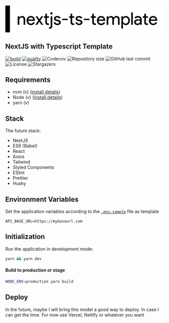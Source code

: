 ![nextjs-ts-template](public/nextjs-ts-template.png)


## NextJS with Typescript Template

[![build](https://github.com/caiobatis/nextjs-ts-template/actions/workflows/build.yml/badge.svg)](https://github.com/caiobatis/nextjs-ts-template/actions/workflows/build.yml) [![quality](https://github.com/caiobatis/nextjs-ts-template/actions/workflows/lint.yml/badge.svg)](https://github.com/caiobatis/nextjs-ts-template/actions/workflows/lint.yml)
<img alt="Codecov" src="https://codecov.io/gh/caiobatis/nextjs-ts-template/branch/master/graph/badge.svg?token=uvTozGucKa">
<img alt="Repository size" src="https://img.shields.io/github/repo-size/caiobatis/nextjs-ts-template">
<img alt="GitHub last commit" src="https://img.shields.io/github/last-commit/caiobatis/nextjs-ts-template">
<img alt="License" src="https://img.shields.io/badge/license-MIT-brightgreen">
<img alt="Stargazers" src="https://img.shields.io/github/stars/caiobatis/nextjs-ts-template?style=social">


## Requirements

- nvm (v) ([install details](https://github.com/nvm-sh/nvm#installation-and-update))
- Node (v) ([install details](https://github.com/nvm-sh/nvm#nvmrc))
- yarn (v)

## Stack

The future stack:

- NextJS
- ES6 (Babel)
- React
- Axios
- Tailwind
- Styled Components
- ESlint
- Prettier
- Husky

## Environment Variables

Set the application variables according to the [`.env.sample`](.env.sample) file as template

```
API_BASE_URL=https://mybaseurl.com
```

## Initialization

Run the application in development mode:

```bash
yarn && yarn dev
```

#### Build to production or stage

```bash
NODE_ENV=production yarn build
```

## Deploy

In the future, maybe I will bring this model a good way to deploy. In case I can get the time.
For now use Vercel, Netlify or whatever you want


